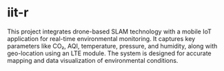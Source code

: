 # iit-r
This project integrates drone-based SLAM technology with a mobile IoT application for real-time environmental monitoring. It captures key parameters like CO₂, AQI, temperature, pressure, and humidity, along with geo-location using an LTE module. The system is designed for accurate mapping and data visualization of environmental conditions.
